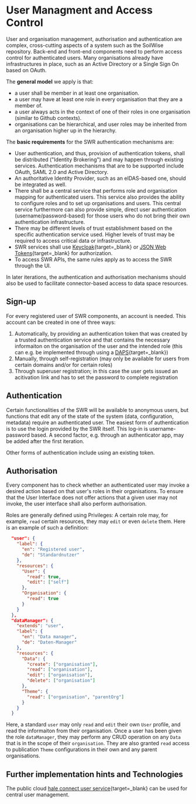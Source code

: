 # User Managment and Access Control

User and organisation management, authorisation and authentication are complex, cross-cutting aspects of a system such as the SoilWise repository. Back-end and front-end components need to perform access control for authenticated users. Many organisations already have infrastructures in place, such as an Active Directory or a Single Sign On based on OAuth.

The **general model** we apply is that:

- a user shall be member in at least one organisation.
- a user may have at least one role in every organisation that they are a member of.
- a user always acts in the context of one of their roles in one organisation (similar to Github contexts).
- organisations can be hierarchical, and user roles may be inherited from an organisation higher up in the hierarchy.

The **basic requirements** for the SWR authentication mechanisms are:

- User authentication, and thus, provision of authentication tokens, shall be distributed ("Identity Brokering") and may happen through existing services. Authentication mechanisms that are to be supported include OAuth, SAML 2.0 and Active Directory.
- An authoritative Identity Provider, such as an eIDAS-based one, should be integrated as well.
- There shall be a central service that performs role and organisation mapping for authenticated users. This service also provides the ability to configure roles and to set up organisations and users. This central service furthermore can also provide simple, direct user authentication (username/password-based) for those users who do not bring their own authentication infrastructure.
- There may be different levels of trust establishment based on the specific authentication service used. Higher levels of trust may be required to access critical data or infrastructure.
- SWR services shall use [Keycloak](https://www.keycloak.org/){target=_blank} or [JSON Web Tokens](https://jwt.io/){target=_blank}  for authorization.
- To access SWR APIs, the same rules apply as to access the SWR through the UI.

In later iterations, the authentication and authorisation mechanisms should also be used to facilitate connector-based access to data space resources.

## Sign-up

For every registered user of SWR components, an account is needed. This account can be created in one of three ways:

1. Automatically, by providing an authentication token that was created by a trusted authentication service and that contains the necessary informaiton on the organisation of the user and the intended role (this can e.g. be implemented through using a [DAPS](https://github.com/International-Data-Spaces-Association/IDS-G/blob/main/Components/IdentityProvider/DAPS/README.md){target=_blank})
2. Manually, through self-registration (may only be available for users from certain domains and/or for certain roles)
3. Through superuser registration; in this case the user gets issued an acitivation link and has to set the password to complete registration

## Authentication

Certain functionalities of the SWR will be available to anonymous users, but functions that edit any of the state of the system (data, configuration, metadata) require an authenticated user. The easiest form of authentication is to use the login provided by the SWR itself. This log-in is username-password based. A second factor, e.g. through an authenticator app, may be added after the first iteration.

Other forms of authentication include using an existing token.

## Authorisation

Every component has to check whether an authenticated user may invoke a desired action based on that user's roles in their organisations. To ensure that the User Interface does not offer actions that a given user may not invoke, the user interface shall also perform authorisation.

Roles are generally defined using Privileges: A certain role may, for example, `read` certain resources, they may `edit` or even `delete` them. Here is an example of such a definition:

``` json
  "user": {
    "label": {
      "en": "Registered user",
      "de": "Standardnutzer"
    },
    "resources": {
      "User": {
        "read": true,
        "edit": ["self"]
      },
      "Organisation": {
        "read": true
      }
    }
  },
  "dataManager": {
    "extends": "user",
    "label": {
      "en": "Data manager",
      "de": "Daten-Manager"
    },
    "resources": {
      "Data": {
        "create": ["organisation"],
        "read": ["organisation"],
        "edit": ["organisation"],
        "delete": ["organisation"]
      },
      "Theme": {
        "read": ["organisation", "parentOrg"]
      }
    }
  }
```

Here, a standard `user` may only `read` and `edit` their own `User` profile, and read the informaiton from their organisation. Once a user has been given the role `dataManager`, they may perform any CRUD operation on any `Data` that is in the scope of their `organisation`. They are also granted `read` access to publication `Theme` configurations in their own and any parent organisations.

## Further implementation hints and Technologies

The public cloud [hale connect user service](https://haleconnect.com/swagger/){target=_blank} can be used for central user management.
